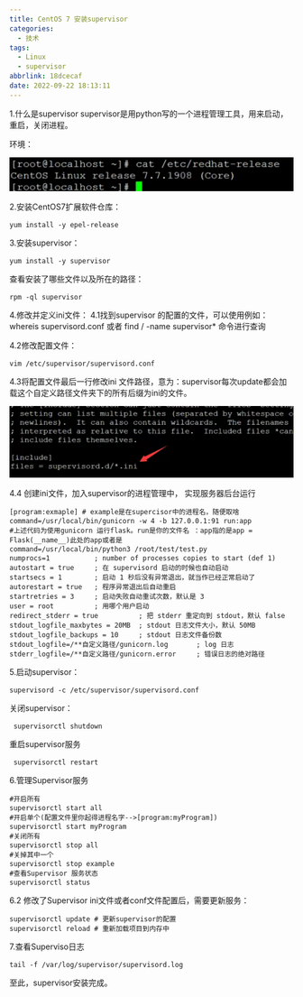 ```yaml
---
title: CentOS 7 安装supervisor
categories:
  - 技术
tags:
  - Linux
  - supervisor
abbrlink: 18dcecaf
date: 2022-09-22 18:13:11
---
```


1.什么是supervisor
supervisor是用python写的一个进程管理工具，用来启动，重启，关闭进程。

<!--more-->

环境：

![image-20220922181439174](CentOS-7-安装supervisor/image-20220922181439174.png)

2.安装CentOS7扩展软件仓库：

```
yum install -y epel-release
```

3.安装supervisor：

```
yum install -y supervisor
```

查看安装了哪些文件以及所在的路径：

```
rpm -ql supervisor
```

4.修改并定义ini文件：
4.1找到supervisor 的配置的文件，可以使用例如： whereis supervisord.conf 或者 find / -name supervisor* 命令进行查询

4.2修改配置文件：

```
vim /etc/supervisor/supervisord.conf
```

4.3将配置文件最后一行修改ini 文件路径，意为：supervisor每次update都会加载这个自定义路径文件夹下的所有后缀为ini的文件。

![image-20220922181522113](CentOS-7-安装supervisor/image-20220922181522113.png)


4.4 创建ini文件，加入supervisor的进程管理中， 实现服务器后台运行

```
[program:exmaple] # example是在supercisor中的进程名，随便取啥
command=/usr/local/bin/gunicorn -w 4 -b 127.0.0.1:91 run:app 
#上述代码为使用gunicorn 运行flask。run是你的文件名 ：app指的是app = Flask(__name__)此处的app或者是
command=/usr/local/bin/python3 /root/test/test.py
numprocs=1           ; number of processes copies to start (def 1)   
autostart = true     ; 在 supervisord 启动的时候也自动启动   
startsecs = 1        ; 启动 1 秒后没有异常退出，就当作已经正常启动了   
autorestart = true   ; 程序异常退出后自动重启   
startretries = 3     ; 启动失败自动重试次数，默认是 3   
user = root          ; 用哪个用户启动   
redirect_stderr = true          ; 把 stderr 重定向到 stdout，默认 false   
stdout_logfile_maxbytes = 20MB  ; stdout 日志文件大小，默认 50MB   
stdout_logfile_backups = 10     ; stdout 日志文件备份数 
stdout_logfile=/**自定义路径/gunicorn.log       ; log 日志
stderr_logfile=/**自定义路径/gunicorn.error     ; 错误日志的绝对路径
```

5.启动supervisor：

```
supervisord -c /etc/supervisor/supervisord.conf
```

关闭supervisor：

```
 supervisorctl shutdown
```

重启supervisor服务

```
 supervisorctl restart
```

6.管理Supervisor服务

```
#开启所有
supervisorctl start all
#开启单个(配置文件里你起得进程名字-->[program:myProgram])
supervisorctl start myProgram
#关闭所有
supervisorctl stop all 
#关掉其中一个
supervisorctl stop example 
#查看Supervisor 服务状态
supervisorctl status
```

6.2 修改了Supervisor ini文件或者conf文件配置后，需要更新服务：

```
supervisorctl update # 更新supervisor的配置
supervisorctl reload # 重新加载项目到内存中
```

7.查看Superviso日志

```
tail -f /var/log/supervisor/supervisord.log
```

至此，supervisor安装完成。
